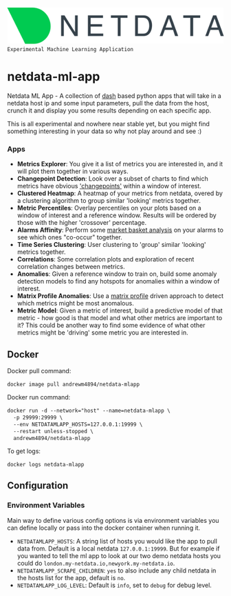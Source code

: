 ![logo](assets/logo.svg)  
`Experimental Machine Learning Application`

# netdata-ml-app
Netdata ML App - A collection of [dash](https://plotly.com/dash/) based python apps that will take in a netdata host ip and some input parameters, pull the data from the host, crunch it and display you some results depending on each specific app. 

This is all experimental and nowhere near stable yet, but you might find something interesting in your data so why not play around and see :) 

### Apps
- __Metrics Explorer__: You give it a list of metrics you are interested in, and it will plot them together in various ways.
- __Changepoint Detection__: Look over a subset of charts to find which metrics have obvious ['changepoints'](https://en.wikipedia.org/wiki/Change_detection) within a window of interest.
- __Clustered Heatmap__: A heatmap of your metrics from netdata, overed by a clustering algorithm to group similar 'looking' metrics together.
- __Metric Percentiles__: Overlay percentiles on your plots based on a window of interest and a reference window. Results will be ordered by those with the higher 'crossover' percentage.
- __Alarms Affinity__: Perform some [market basket analysis](https://en.wikipedia.org/wiki/Affinity_analysis) on your alarms to see which ones "co-occur" together.
- __Time Series Clustering__: User clustering to 'group' similar 'looking' metrics together.
- __Correlations__: Some correlation plots and exploration of recent correlation changes between metrics.
- __Anomalies__: Given a reference window to train on, build some anomaly detection models to find any hotspots for anomalies within a window of interest.
- __Matrix Profile Anomalies__: Use a [matrix profile](https://matrixprofile.org/#:~:text=The%20matrix%20profile%20is%20a,scalable%20and%20largely%20parameter%2Dfree.) driven approach to detect which metrics might be most anomalous.
- __Metric Model__: Given a metric of interest, build a predictive model of that metric - how good is that model and what other metrics are important to it? This could be another way to find some evidence of what other metrics might be 'driving' some metric you are interested in.

## Docker

Docker pull command:
```
docker image pull andrewm4894/netdata-mlapp 
```

Docker run command:

```
docker run -d --network="host" --name=netdata-mlapp \
  -p 29999:29999 \
  --env NETDATAMLAPP_HOSTS=127.0.0.1:19999 \
  --restart unless-stopped \
  andrewm4894/netdata-mlapp
```

To get logs:

```
docker logs netdata-mlapp
```

## Configuration

### Environment Variables

Main way to define various config options is via environment variables you can define locally or pass into the docker container when running it. 

- `NETDATAMLAPP_HOSTS`: A string list of hosts you would like the app to pull data from. Default is a local netdata `127.0.0.1:19999`. But for example if you wanted to tell the ml app to look at our two demo netdata hosts you could do `london.my-netdata.io,newyork.my-netdata.io`.
- `NETDATAMLAPP_SCRAPE_CHILDREN`: `yes` to also include any child netdata in the hosts list for the app, default is `no`.
- `NETDATAMLAPP_LOG_LEVEL`: Default is `info`, set to `debug` for debug level.